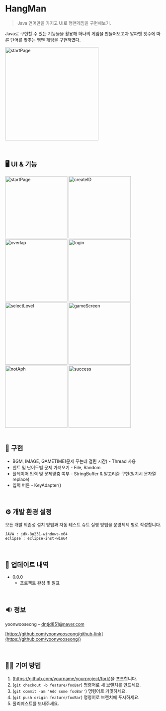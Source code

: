 # HangMan
> Java 언어만을 가지고 UI로 행맨게임을 구현해보기.

 Java로 구현할 수 있는 기능들을 활용해 하나의 게임을 만들어보고자 알파벳 갯수에 따른 단어를 맞추는 행맨 게임을 구현하였다.

<img class="startPage" width="300" alt="startPage" title="startPage"
       src="https://user-images.githubusercontent.com/57824259/78157201-a87fc780-747a-11ea-9fb9-3113e3bf02c9.png">
       
<br>

## 🖥 UI & 기능

<div>
  <img class="startPage" width="200" alt="startPage" title="startPage"
       src="https://user-images.githubusercontent.com/57824259/78157201-a87fc780-747a-11ea-9fb9-3113e3bf02c9.png">
  <img class="createID" width="200" alt="createID" title="createID"
       src="https://user-images.githubusercontent.com/57824259/78157645-2ba11d80-747b-11ea-9676-85d36b6271c7.png">
  <img class="overlap" width="200" alt="overlap" title="overlap"
       src="https://user-images.githubusercontent.com/57824259/78158694-88510800-747c-11ea-8d3e-ffed9841a52f.png">
  <img class="login" width="200" alt="login" title="login"
       src="https://user-images.githubusercontent.com/57824259/78157647-2cd24a80-747b-11ea-934d-00583ec25ce0.png">
  <img class="selectLevel" width="200" alt="selectLevel" title="selectLevel"
       src="https://user-images.githubusercontent.com/57824259/78157650-2e9c0e00-747b-11ea-8aa2-3f0819391ded.png">
  <img class="gameScreen" width="200" alt="gameScreen" title="gameScreen"
       src="https://user-images.githubusercontent.com/57824259/78157660-30fe6800-747b-11ea-856d-eea9b9036b15.png">
  <img class="notAph" width="200" alt="notAph" title="notAph"
       src="https://user-images.githubusercontent.com/57824259/78157668-32c82b80-747b-11ea-8a53-1b5c4112edbb.png">
  <img class="success" width="200" alt="success" title="success"
       src="https://user-images.githubusercontent.com/57824259/78157671-3491ef00-747b-11ea-83b4-007a50ca1744.png">
<!--   <img class="fail" width="200" alt="fail" title="fail"
       src="https://user-images.githubusercontent.com/57824259/78157678-378cdf80-747b-11ea-9363-be3266f92eab.png"> -->
</div>

<br>

## 🔨 구현  

 - BGM, IMAGE, GAMETIME(문제 푸는데 걸린 시간) - Thread 사용  
 - 힌트 및 난이도별 문제 가져오기 - File, Random  
 - 플레이어 입력 및 문제맞춤 여부 - StringBuffer & 알고리즘 구현(일치시 문자열 replace)  
 - 입력 버튼 - KeyAdapter()  

<br>

## ⚙ 개발 환경 설정

 모든 개발 의존성 설치 방법과 자동 테스트 슈트 실행 방법을 운영체제 별로 작성합니다.
 
```
JAVA : jdk-8u231-windows-x64
eclipse : eclipse-inst-win64
```
<br>

## 📃 업데이트 내역

* 0.0.0
    * 프로젝트 완성 및 발표

<br>

## 🔉 정보

 yoonwooseong – dntjd851@naver.com

[https://github.com/yoonwooseong/github-link](https://github.com/yoonwooseong/)

<br>

## 🙎‍♂️ 기여 방법

1. (<https://github.com/yourname/yourproject/fork>)을 포크합니다.
2. (`git checkout -b feature/fooBar`) 명령어로 새 브랜치를 만드세요.
3. (`git commit -am 'Add some fooBar'`) 명령어로 커밋하세요.
4. (`git push origin feature/fooBar`) 명령어로 브랜치에 푸시하세요. 
5. 풀리퀘스트를 보내주세요.

